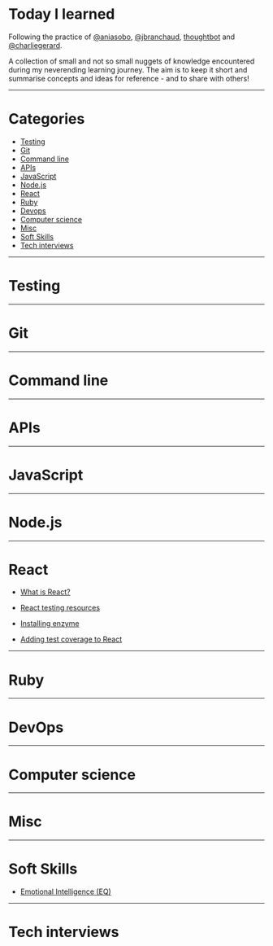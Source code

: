 # Today I learned

Following the practice of [@aniasobo](https://github.com/aniasobo), [@jbranchaud](https://github.com/jbranchaud/til), [thoughtbot](https://github.com/thoughtbot/til) and [@charliegerard](https://github.com/charliegerard/dev-notes).

A collection of small and not so small nuggets of knowledge encountered during my neverending learning journey. The aim is to keep it short and summarise concepts and ideas for reference - and to share with others!

---

# Categories

- [Testing](#testing)
- [Git](#git)
- [Command line](#command-line)
- [APIs](#apis)
- [JavaScript](#javascript)
- [Node.js](#node)
- [React](#react)
- [Ruby](#ruby)
- [Devops](#devops)
- [Computer science](#computer-science)
- [Misc](#misc)
- [Soft Skills](#soft-skills)
- [Tech interviews](#tech-interviews)

---

# Testing

---

# Git

---

# Command line

---

# APIs

---

# JavaScript

---

# Node.js

---

# React

- [What is React?](react/what-is-react.md)

- [React testing resources](react/react-testing-resources.md)

* [Installing enzyme](react/installing-enzyme.md)

* [Adding test coverage to React](react/adding-test-coverage.md)

---

# Ruby

---

# DevOps

---

# Computer science

---

# Misc

---

# Soft Skills

- [Emotional Intelligence (EQ)](soft-skills/emotional-intelligence.md)

---

# Tech interviews
